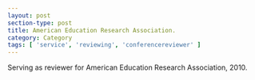 ```yaml
---
layout: post
section-type: post
title: American Education Research Association.
category: Category
tags: [ 'service', 'reviewing', 'conferencereviewer' ]
---
```

Serving as reviewer for American Education Research Association, 2010.

